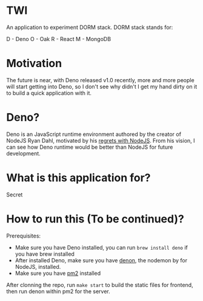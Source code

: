 # TWI
An application to experiment DORM stack. DORM stack stands for:

D - Deno 
O - Oak
R - React
M - MongoDB 

# Motivation
The future is near, with Deno released v1.0 recently, more and more people will start getting into Deno, so I don't see why didn't I get my hand dirty on it to build a quick application with it.

# Deno?
Deno is an JavaScript runtime environment authored by the creator of NodeJS Ryan Dahl, motivated by his [regrets with NodeJS](https://www.youtube.com/watch?v=M3BM9TB-8yA). From his vision, I can see how Deno runtime would be better than NodeJS for future development.

# What is this application for?
Secret

# How to run this (To be continued)?
Prerequisites:
-   Make sure you have Deno installed, you can run `brew install deno` if you have brew installed
-   After installed Deno, make sure you have [denon](https://deno.land/x/denon), the nodemon by for NodeJS, installed.
-   Make sure you have [pm2](https://github.com/Unitech/pm2) installed

After clonning the repo, run `make start` to build the static files for frontend, then run denon within pm2 for the server.